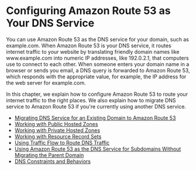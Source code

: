 # Configuring Amazon Route 53 as Your DNS Service<a name="dns-configuring"></a>

You can use Amazon Route 53 as the DNS service for your domain, such as example\.com\. When Amazon Route 53 is your DNS service, it routes internet traffic to your website by translating friendly domain names like www\.example\.com into numeric IP addresses, like 192\.0\.2\.1, that computers use to connect to each other\. When someone enters your domain name in a browser or sends you email, a DNS query is forwarded to Amazon Route 53, which responds with the appropriate value, for example, the IP address for the web server for example\.com\.

In this chapter, we explain how to configure Amazon Route 53 to route your internet traffic to the right places\. We also explain how to migrate DNS service to Amazon Route 53 if you're currently using another DNS service\. 


+ [Migrating DNS Service for an Existing Domain to Amazon Route 53](MigratingDNS.md)
+ [Working with Public Hosted Zones](AboutHZWorkingWith.md)
+ [Working with Private Hosted Zones](hosted-zones-private.md)
+ [Working with Resource Record Sets](rrsets-working-with.md)
+ [Using Traffic Flow to Route DNS Traffic](traffic-flow.md)
+ [Using Amazon Route 53 as the DNS Service for Subdomains Without Migrating the Parent Domain](creating-migrating.md)
+ [DNS Constraints and Behaviors](DNSBehavior.md)